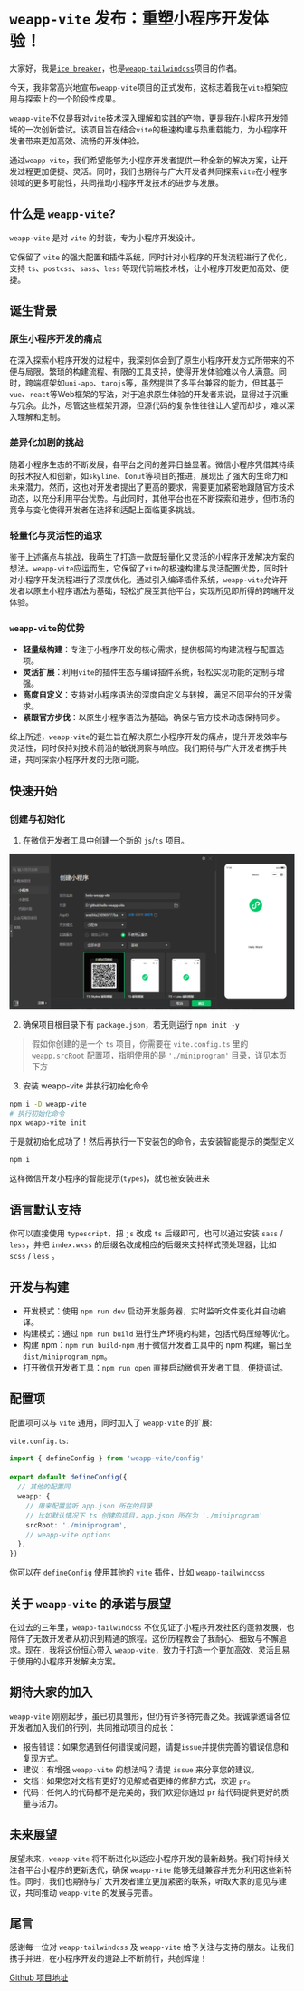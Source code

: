 # `weapp-vite` 发布：重塑小程序开发体验！

大家好，我是[`ice breaker`](https://github.com/sonofmagic)，也是[`weapp-tailwindcss`](https://github.com/sonofmagic/weapp-tailwindcss)项目的作者。

今天，我非常高兴地宣布`weapp-vite`项目的正式发布，这标志着我在`vite`框架应用与探索上的一个阶段性成果。

`weapp-vite`不仅是我对`vite`技术深入理解和实践的产物，更是我在小程序开发领域的一次创新尝试。该项目旨在结合`vite`的极速构建与热重载能力，为小程序开发者带来更加高效、流畅的开发体验。

通过`weapp-vite`，我们希望能够为小程序开发者提供一种全新的解决方案，让开发过程更加便捷、灵活。同时，我们也期待与广大开发者共同探索`vite`在小程序领域的更多可能性，共同推动小程序开发技术的进步与发展。

## 什么是 `weapp-vite`?

`weapp-vite` 是对 `vite` 的封装，专为小程序开发设计。

它保留了 `vite` 的强大配置和插件系统，同时针对小程序的开发流程进行了优化，支持 `ts`、`postcss`、`sass`、`less` 等现代前端技术栈，让小程序开发更加高效、便捷。

## 诞生背景

### 原生小程序开发的痛点

在深入探索小程序开发的过程中，我深刻体会到了原生小程序开发方式所带来的不便与局限。繁琐的构建流程、有限的工具支持，使得开发体验难以令人满意。同时，跨端框架如`uni-app`、`tarojs`等，虽然提供了多平台兼容的能力，但其基于`vue`、`react`等Web框架的写法，对于追求原生体验的开发者来说，显得过于沉重与冗余。此外，尽管这些框架开源，但源代码的复杂性往往让人望而却步，难以深入理解和定制。

### 差异化加剧的挑战

随着小程序生态的不断发展，各平台之间的差异日益显著。微信小程序凭借其持续的技术投入和创新，如`skyline`、`Donut`等项目的推进，展现出了强大的生命力和未来潜力。然而，这也对开发者提出了更高的要求，需要更加紧密地跟随官方技术动态，以充分利用平台优势。与此同时，其他平台也在不断探索和进步，但市场的竞争与变化使得开发者在选择和适配上面临更多挑战。

### 轻量化与灵活性的追求

鉴于上述痛点与挑战，我萌生了打造一款既轻量化又灵活的小程序开发解决方案的想法。`weapp-vite`应运而生，它保留了`vite`的极速构建与灵活配置优势，同时针对小程序开发流程进行了深度优化。通过引入编译插件系统，`weapp-vite`允许开发者以原生小程序语法为基础，轻松扩展至其他平台，实现所见即所得的跨端开发体验。

### `weapp-vite`的优势

- **轻量级构建**：专注于小程序开发的核心需求，提供极简的构建流程与配置选项。
- **灵活扩展**：利用`vite`的插件生态与编译插件系统，轻松实现功能的定制与增强。
- **高度自定义**：支持对小程序语法的深度自定义与转换，满足不同平台的开发需求。
- **紧跟官方步伐**：以原生小程序语法为基础，确保与官方技术动态保持同步。

综上所述，`weapp-vite`的诞生旨在解决原生小程序开发的痛点，提升开发效率与灵活性，同时保持对技术前沿的敏锐洞察与响应。我们期待与广大开发者携手共进，共同探索小程序开发的无限可能。

## 快速开始

### 创建与初始化

1. 在微信开发者工具中创建一个新的 `js`/`ts` 项目。

![](../images/create-project.png)

2. 确保项目根目录下有 `package.json`，若无则运行 `npm init -y`

> 假如你创建的是一个 `ts` 项目，你需要在 `vite.config.ts` 里的 `weapp.srcRoot` 配置项，指明使用的是 `'./miniprogram'` 目录，详见本页下方

3. 安装 weapp-vite 并执行初始化命令

```sh
npm i -D weapp-vite
# 执行初始化命令
npx weapp-vite init
```

于是就初始化成功了！然后再执行一下安装包的命令，去安装智能提示的类型定义

```sh
npm i
```

这样微信开发小程序的智能提示(`types`)，就也被安装进来

## 语言默认支持

你可以直接使用 `typescript`，把 `js` 改成 `ts` 后缀即可，也可以通过安装 `sass` / `less`，并把 `index.wxss` 的后缀名改成相应的后缀来支持样式预处理器，比如 `scss` / `less` 。

## 开发与构建

- 开发模式：使用 `npm run dev` 启动开发服务器，实时监听文件变化并自动编译。
- 构建模式：通过 `npm run build` 进行生产环境的构建，包括代码压缩等优化。
- 构建 npm：`npm run build-npm` 用于微信开发者工具中的 npm 构建，输出至 `dist/miniprogram_npm`。
- 打开微信开发者工具：`npm run open` 直接启动微信开发者工具，便捷调试。

## 配置项

配置项可以与 `vite` 通用，同时加入了 `weapp-vite` 的扩展:

`vite.config.ts`:

```ts
import { defineConfig } from 'weapp-vite/config'

export default defineConfig({
  // 其他的配置同
  weapp: {
    // 用来配置监听 app.json 所在的目录
    // 比如默认情况下 ts 创建的项目，app.json 所在为 './miniprogram'
    srcRoot: './miniprogram',
    // weapp-vite options
  },
})
```

你可以在 `defineConfig` 使用其他的 `vite` 插件，比如 `weapp-tailwindcss`

## 关于 `weapp-vite` 的承诺与展望

在过去的三年里，`weapp-tailwindcss` 不仅见证了小程序开发社区的蓬勃发展，也陪伴了无数开发者从初识到精通的旅程。这份历程教会了我耐心、细致与不懈追求。现在，我将这份恒心带入 `weapp-vite`，致力于打造一个更加高效、灵活且易于使用的小程序开发解决方案。

## 期待大家的加入

`weapp-vite` 刚刚起步，虽已初具雏形，但仍有许多待完善之处。我诚挚邀请各位开发者加入我们的行列，共同推动项目的成长：

- 报告错误：如果您遇到任何错误或问题，请提`issue`并提供完善的错误信息和复现方式。
- 建议：有增强 `weapp-vite` 的想法吗？请提 `issue` 来分享您的建议。
- 文档：如果您对文档有更好的见解或者更棒的修辞方式，欢迎 `pr`。
- 代码：任何人的代码都不是完美的，我们欢迎你通过 `pr` 给代码提供更好的质量与活力。

## 未来展望

展望未来，`weapp-vite` 将不断进化以适应小程序开发的最新趋势。我们将持续关注各平台小程序的更新迭代，确保 `weapp-vite` 能够无缝兼容并充分利用这些新特性。同时，我们也期待与广大开发者建立更加紧密的联系，听取大家的意见与建议，共同推动 `weapp-vite` 的发展与完善。

## 尾言

感谢每一位对 `weapp-tailwindcss` 及 `weapp-vite` 给予关注与支持的朋友。让我们携手并进，在小程序开发的道路上不断前行，共创辉煌！

[Github 项目地址](https://github.com/sonofmagic/weapp-tailwindcss/tree/main/packages/weapp-vite)
